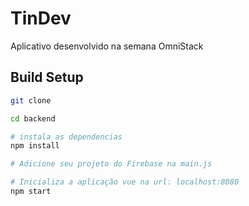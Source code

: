 # TinDev
Aplicativo desenvolvido na semana OmniStack

## Build Setup

``` bash
git clone

cd backend

# instala as dependencias
npm install

# Adicione seu projeto do Firebase na main.js

# Inicializa a aplicação vue na url: localhost:8080
npm start
```
